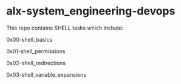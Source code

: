 # alx-system_engineering-devops
This repo contains SHELL tasks which include:

0x00-shell_basics

0x01-shell_permissions

0x02-shell_redirections

0x03-shell_variable_expansions
